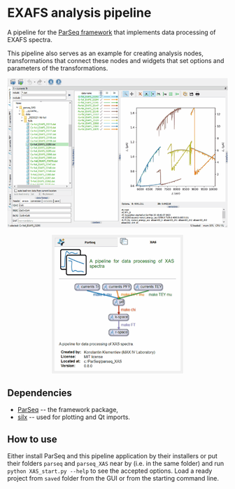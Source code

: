 EXAFS analysis pipeline
=======================

A pipeline for the [ParSeq framework](https://github.com/kklmn/ParSeq) that
implements data processing of EXAFS spectra.

This pipeline also serves as an example for creating analysis nodes,
transformations that connect these nodes and widgets that set options and
parameters of the transformations.

<p align="center">
  <img src="parseq_XAS/doc/_images/XAS-foils.gif" />
</p>

<p align="center">
  <img src="parseq_XAS/doc/_images/about.gif" width=300 />
</p>

Dependencies
------------

* [ParSeq](https://github.com/kklmn/ParSeq) -- the framework package,
* [silx](https://github.com/silx-kit/silx) -- used for plotting and Qt imports.

How to use
----------

Either install ParSeq and this pipeline application by their installers or put
their folders `parseq` and `parseq_XAS` near by (i.e. in the same folder) and
run `python XAS_start.py --help` to see the accepted options. Load a ready
project from `saved` folder from the GUI or from the starting command line.
